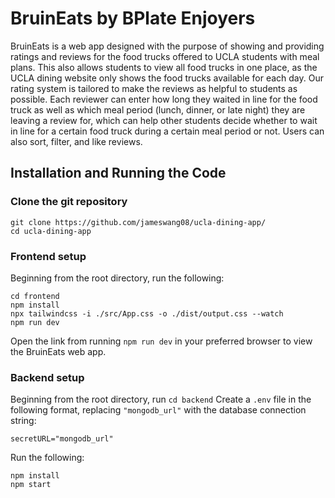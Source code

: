 # BruinEats by BPlate Enjoyers

BruinEats is a web app designed with the purpose of showing and providing ratings
and reviews for the food trucks offered to UCLA students with meal plans. This also
allows students to view all food trucks in one place, as the UCLA dining website
only shows the food trucks available for each day. Our rating system is tailored to
make the reviews as helpful to students as possible. Each reviewer can enter how
long they waited in line for the food truck as well as which meal period (lunch,
dinner, or late night) they are leaving a review for, which can help other students
decide whether to wait in line for a certain food truck during a certain meal period
or not. Users can also sort, filter, and like reviews.

## Installation and Running the Code

### Clone the git repository
```
git clone https://github.com/jameswang08/ucla-dining-app/
cd ucla-dining-app
```

### Frontend setup
Beginning from the root directory, run the following:
```
cd frontend
npm install
npx tailwindcss -i ./src/App.css -o ./dist/output.css --watch
npm run dev
```
Open the link from running <code>npm run dev</code> in your preferred browser
to view the BruinEats web app.

### Backend setup
Beginning from the root directory, run <code>cd backend</code>
Create a <code>.env</code> file in the following format, replacing <code>"mongodb_url"</code> with the database connection string: 
```
secretURL="mongodb_url"
```
Run the following: 
```
npm install
npm start
```
